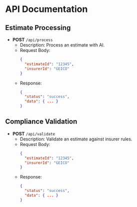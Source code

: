 # API Documentation

## Estimate Processing
- **POST** `/api/process`
  - Description: Process an estimate with AI.
  - Request Body:
    ```json
    {
      "estimateId": "12345",
      "insurerId": "GEICO"
    }
    ```
  - Response:
    ```json
    {
      "status": "success",
      "data": { ... }
    }
    ```

## Compliance Validation
- **POST** `/api/validate`
  - Description: Validate an estimate against insurer rules.
  - Request Body:
    ```json
    {
      "estimateId": "12345",
      "insurerId": "GEICO"
    }
    ```
  - Response:
    ```json
    {
      "status": "success",
      "data": { ... }
    }
    ``` 